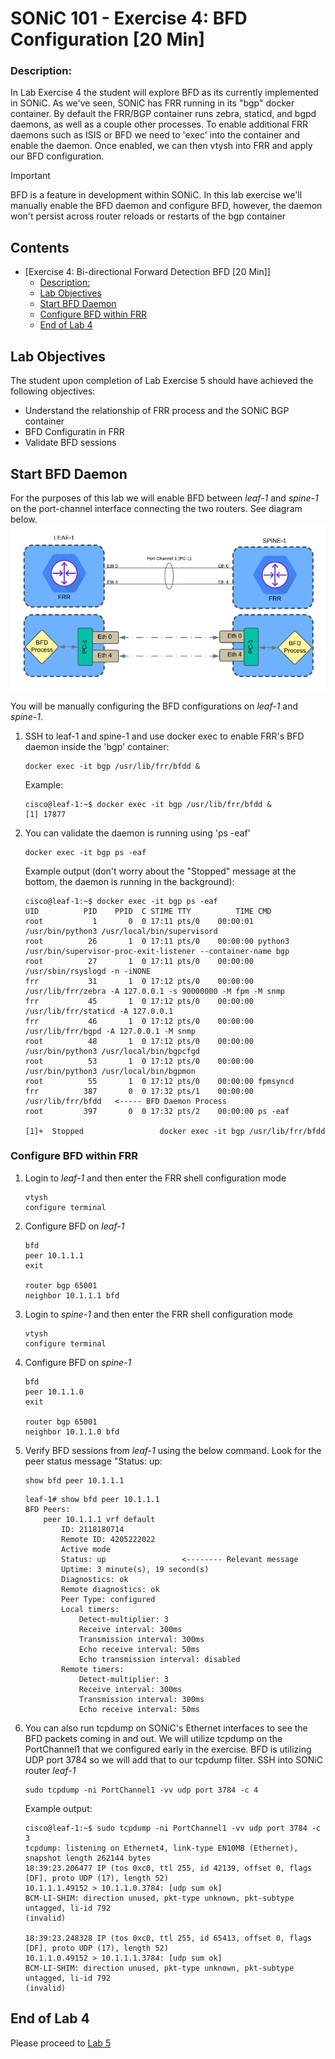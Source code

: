 # SONiC 101 - Exercise 4: BFD Configuration [20 Min]

### Description: 
In Lab Exercise 4 the student will explore BFD as its currently implemented in SONiC. As we've seen, SONiC has FRR running in its "bgp" docker container. By default the FRR/BGP container runs zebra, staticd, and bgpd daemons, as well as a couple other processes. To enable additional FRR daemons such as ISIS or BFD we need to 'exec' into the container and enable the daemon. Once enabled, we can then vtysh into FRR and apply our BFD configuration.

> [!IMPORTANT]
> BFD is a feature in development within SONiC. In this lab exercise we'll manually enable the BFD daemon and configure BFD, however, the daemon won't persist across router reloads or restarts of the bgp container

## Contents
- [Exercise 4: Bi-directional Forward Detection BFD \[20 Min\]]
    - [Description:](#description)
  - [Lab Objectives](#lab-objectives)
  - [Start BFD Daemon](#start-bfd-daemon)
  - [Configure BFD within FRR](#configure-bffd-within-frr)
  - [End of Lab 4](#end-of-lab-4)
  
## Lab Objectives
The student upon completion of Lab Exercise 5 should have achieved the following objectives:

* Understand the relationship of FRR process and the SONiC BGP container
* BFD Configuratin in FRR
* Validate BFD sessions

## Start BFD Daemon

For the purposes of this lab we will enable BFD between *leaf-1* and *spine-1* on the port-channel interface connecting the two routers. See diagram below.
![BFD diagram](./topo-drawings/bfd-overview.png)

You will be manually configuring the BFD configurations on *leaf-1* and *spine-1*. 

1.  SSH to leaf-1 and spine-1 and use docker exec to enable FRR's BFD daemon inside the 'bgp' container:

	```
	docker exec -it bgp /usr/lib/frr/bfdd &
	```

	Example:
	```
	cisco@leaf-1:~$ docker exec -it bgp /usr/lib/frr/bfdd &
	[1] 17877
	```

2.  You can validate the daemon is running using 'ps -eaf'
   
	```
	docker exec -it bgp ps -eaf
	```
	Example output (don't worry about the "Stopped" message at the bottom, the daemon is running in the background):
	```
	cisco@leaf-1:~$ docker exec -it bgp ps -eaf
	UID          PID    PPID  C STIME TTY          TIME CMD
	root           1       0  0 17:11 pts/0    00:00:01 /usr/bin/python3 /usr/local/bin/supervisord
	root          26       1  0 17:11 pts/0    00:00:00 python3 /usr/bin/supervisor-proc-exit-listener --container-name bgp
	root          27       1  0 17:11 pts/0    00:00:00 /usr/sbin/rsyslogd -n -iNONE
	frr           31       1  0 17:12 pts/0    00:00:00 /usr/lib/frr/zebra -A 127.0.0.1 -s 90000000 -M fpm -M snmp
	frr           45       1  0 17:12 pts/0    00:00:00 /usr/lib/frr/staticd -A 127.0.0.1
	frr           46       1  0 17:12 pts/0    00:00:00 /usr/lib/frr/bgpd -A 127.0.0.1 -M snmp
	root          48       1  0 17:12 pts/0    00:00:00 /usr/bin/python3 /usr/local/bin/bgpcfgd
	root          53       1  0 17:12 pts/0    00:00:00 /usr/bin/python3 /usr/local/bin/bgpmon
	root          55       1  0 17:12 pts/0    00:00:00 fpmsyncd
	frr          387       0  0 17:32 pts/1    00:00:00 /usr/lib/frr/bfdd   <----- BFD Daemon Process
	root         397       0  0 17:32 pts/2    00:00:00 ps -eaf

	[1]+  Stopped                 docker exec -it bgp /usr/lib/frr/bfdd
	```

### Configure BFD within FRR
1. Login to *leaf-1* and then enter the FRR shell configuration mode
   ```
   vtysh
   configure terminal
   ```
2.  Configure BFD on *leaf-1*
	```
	bfd
	peer 10.1.1.1
	exit
	
	router bgp 65001
	neighbor 10.1.1.1 bfd
	```
3. Login to *spine-1* and then enter the FRR shell configuration mode
   ```
   vtysh
   configure terminal
   ```
4.  Configure BFD on *spine-1*
	```
	bfd
	peer 10.1.1.0
	exit
	
	router bgp 65001
	neighbor 10.1.1.0 bfd
	```
 
5.  Verify BFD sessions from *leaf-1* using the below command. Look for the peer status message "Status: up:
	```
	show bfd peer 10.1.1.1
	```
	```
	leaf-1# show bfd peer 10.1.1.1
	BFD Peers:
		peer 10.1.1.1 vrf default
			ID: 2118180714
			Remote ID: 4205222022
			Active mode
			Status: up                 <-------- Relevant message
			Uptime: 3 minute(s), 19 second(s)
			Diagnostics: ok
			Remote diagnostics: ok
			Peer Type: configured
			Local timers:
				Detect-multiplier: 3
				Receive interval: 300ms
				Transmission interval: 300ms
				Echo receive interval: 50ms
				Echo transmission interval: disabled
			Remote timers:
				Detect-multiplier: 3
				Receive interval: 300ms
				Transmission interval: 300ms
				Echo receive interval: 50ms
	```

6. You can also run tcpdump on SONiC's Ethernet interfaces to see the BFD packets coming in and out. We will utilize tcpdump on the PortChannel1 that we configured early in the exercise. BFD is utilizing UDP port 3784 so we will add that to our tcpdump filter.
   SSH into SONiC router *leaf-1*
   ```
   sudo tcpdump -ni PortChannel1 -vv udp port 3784 -c 4
   ```
   Example output:
   ```
   cisco@leaf-1:~$ sudo tcpdump -ni PortChannel1 -vv udp port 3784 -c 3
   tcpdump: listening on Ethernet4, link-type EN10MB (Ethernet), snapshot length 262144 bytes
   18:39:23.206477 IP (tos 0xc0, ttl 255, id 42139, offset 0, flags [DF], proto UDP (17), length 52)
   10.1.1.1.49152 > 10.1.1.0.3784: [udp sum ok]
   BCM-LI-SHIM: direction unused, pkt-type unknown, pkt-subtype untagged, li-id 792
   (invalid)
   
   18:39:23.248328 IP (tos 0xc0, ttl 255, id 65413, offset 0, flags [DF], proto UDP (17), length 52)
   10.1.1.0.49152 > 10.1.1.1.3784: [udp sum ok]
   BCM-LI-SHIM: direction unused, pkt-type unknown, pkt-subtype untagged, li-id 792
   (invalid)
   ```

## End of Lab 4
Please proceed to [Lab 5](https://github.com/scurvy-dog/sonic-dcloud/blob/main/1-SONiC_101/lab_exercise_5.md)
